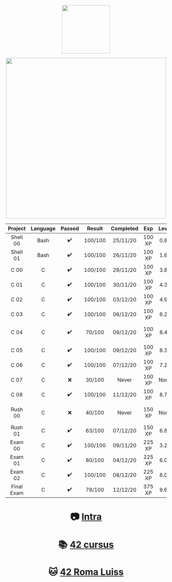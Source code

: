 <p align="center">
  <img src="https://www.42.fr/wp-content/themes/42/images/42_logo_black.svg" width="150" />
</p>
<p align="center">
  <img src="http://badge42.herokuapp.com/api/stats/cserapon?darkmode=true&cursus=C%20Piscine" width="500" />
</p>

| Project | Language | Passed | Result | Completed | Exp | Level | Failed on |
|:-------:|:--------:|:------:|:------:|:---------:|:---:|:-----:|:---------:|
Shell 00|Bash|✔️|100/100|25/11/20|100 XP|0.88|Completed
Shell 01|Bash|✔️|100/100|26/11/20|100 XP|1.67|Completed
C 00|C|✔️|100/100|29/11/20|100 XP|3.83|Completed
C 01|C|✔️|100/100|30/11/20|100 XP|4.39|Completed
C 02|C|✔️|100/100|03/12/20|100 XP|4.92|Completed
C 03|C|✔️|100/100|06/12/20|100 XP|6.22|Completed
C 04|C|✔️|70/100|09/12/20|100 XP|8.41|Missing peer evaluation
C 05|C|✔️|100/100|09/12/20|100 XP|8.35|Completed
C 06|C|✔️|100/100|07/12/20|100 XP|7.20|Completed
C 07|C|❌|30/100|Never|100 XP|None|Moulinette offline
C 08|C|✔️|100/100|11/12/20|100 XP|8.74|Completed
Rush 00|C|❌|40/100|Never|150 XP|None|Doesn't handle max int
Rush 01|C|✔️|63/100|07/12/20|150 XP|6.82|Seg Fault
Exam 00|C|✔️|100/100|09/11/20|225 XP|3.23|Completed
Exam 01|C|✔️|80/100|04/12/20|225 XP|6.01|Ft_split
Exam 02|C|✔️|100/100|08/12/20|225 XP|8.02|Completed
Final Exam|C|✔️|78/100|12/12/20|375 XP|9.61|Don't remember

<h1 align="center"> 
  
📷 [Intra](https://profile.intra.42.fr/users/cserapon) 
</h1>

<h1 align="center"> 
  
📚 [42 cursus](https://github.com/siraponte/cursus_42)
</h1>

<h1 align="center"> 
  
🐱 [42 Roma Luiss](https://42roma.it/en/) 
</h1>
